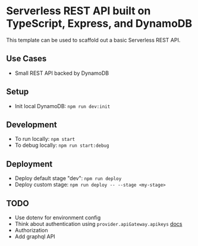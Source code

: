 # Serverless REST API built on TypeScript, Express, and DynamoDB

This template can be used to scaffold out a basic Serverless REST API.

<!-- - I used apiKeys to secure the endpoints but you can add custom authorizers -->

## Use Cases

- Small REST API backed by DynamoDB

## Setup

<!-- - Setup your env file for AWS deployment with:
  - NODE_ENV -->

- Init local DynamoDB: `npm run dev:init`

## Development

- To run locally: `npm start`
- To debug locally: `npm run start:debug`

<!-- - set `x-api-key` header with key `your-api-key-that-is-at-least-characters-long` -->

## Deployment

- Deploy default stage "dev": `npm run deploy`
- Deploy custom stage: `npm run deploy -- --stage <my-stage>`

## TODO

- Use dotenv for environment config
- Think about authentication using `provider.apiGateway.apikeys` [docs](https://www.serverless.com/framework/docs/providers/aws/events/apigateway/)
- Authorization
- Add graphql API
